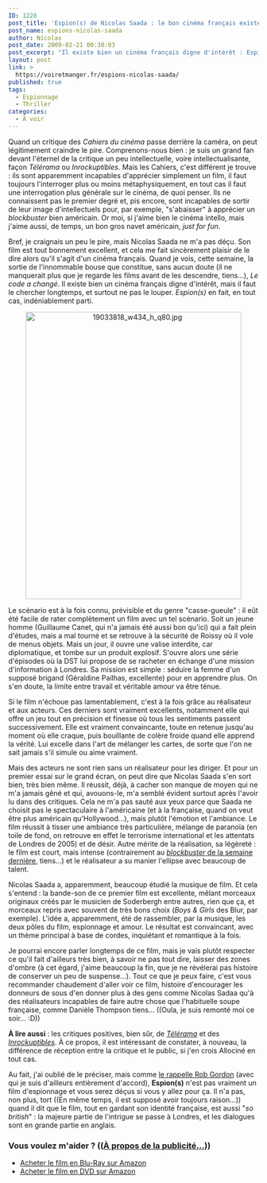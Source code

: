```yaml
---
ID: 1228
post_title: 'Espion(s) de Nicolas Saada : le bon cinéma français existerait donc ?'
post_name: espions-nicolas-saada
author: Nicolas
post_date: 2009-02-21 00:30:03
post_excerpt: "Il existe bien un cinéma français digne d'intérêt : Espion(s) de Nicolas Saada en fait indéniablement parti."
layout: post
link: >
  https://voiretmanger.fr/espions-nicolas-saada/
published: true
tags:
  - Espionnage
  - Thriller
categories:
  - À voir
---
```

<p>Quand un critique des <em>Cahiers du cinéma</em> passe derrière la caméra, on peut légitimement craindre le pire. Comprenons-nous bien : je suis un grand fan devant l'éternel de la critique un peu intellectuelle, voire intellectualisante, façon <em>Télérama</em> ou <em>Inrockuptibles</em>. Mais les Cahiers, c'est différent je trouve : ils sont apparemment incapables d'apprécier simplement un film, il faut toujours l'interroger plus ou moins métaphysiquement, en tout cas il faut une interrogation plus générale sur le cinéma, de quoi penser. Ils ne connaissent pas le premier degré et, pis encore, sont incapables de sortir de leur image d'intellectuels pour, par exemple, "s'abaisser"  à apprécier un <em>blockbuster</em> bien américain. Or moi, si j'aime bien le cinéma intello, mais j'aime aussi, de temps, un bon gros navet américain, <em>just for fun</em>.</p>
<p>Bref, je craignais un peu le pire, mais Nicolas Saada ne m'a pas déçu. Son film est tout bonnement excellent, et cela me fait sincèrement plaisir de le dire alors qu'il s'agit d'un cinéma français. Quand je vois, cette semaine, la sortie de l'innommable bouse que constitue, sans aucun doute (il ne manquerait plus que je regarde les films avant de les descendre, tiens...), <em>Le code a changé</em>. Il existe bien un cinéma français digne d'intérêt, mais il faut le chercher longtemps, et surtout ne pas le louper. <em>Espion(s)</em> en fait, en tout cas, indéniablement parti.</p>

<div style="text-align: center;"><a href="http://www.allocine.fr/film/fichefilm_gen_cfilm=129239.html"><img class="aligncenter" src="https://voiretmanger.fr/wp-content/uploads/2009/02/19033818-w434-h-q80.jpg" border="0" alt="19033818_w434_h_q80.jpg" width="434" height="578" /></a></div>

<p>Le scénario est à la fois connu, prévisible et du genre "casse-gueule" : il eût été facile de rater complètement un film avec un tel scénario. Soit un jeune homme (Guillaume Canet, qui n'a jamais été aussi bon qu'ici) qui a fait plein d'études, mais a mal tourné et se retrouve à la sécurité de Roissy où il vole de menus objets. Mais un jour, il ouvre une valise interdite, car diplomatique, et tombe sur un produit explosif. S'ouvre alors une série d'épisodes où la DST lui propose de se racheter en échange d'une mission d'information à Londres. Sa mission est simple : séduire la femme d'un supposé brigand (Géraldine Pailhas, excellente) pour en apprendre plus. On s'en doute, la limite entre travail et véritable amour va être ténue.</p>
<p>Si le film n'échoue pas lamentablement, c'est à la fois grâce au réalisateur et aux acteurs. Ces derniers sont vraiment excellents, notamment elle qui offre un jeu tout en précision et finesse où tous les sentiments passent successivement. Elle est vraiment convaincante, toute en retenue jusqu'au moment où elle craque, puis bouillante de colère froide quand elle apprend la vérité. Lui excelle dans l'art de mélanger les cartes, de sorte que l'on ne sait jamais s'il simule ou aime vraiment.</p>
<p>Mais des acteurs ne sont rien sans un réalisateur pour les diriger. Et pour un premier essai sur le grand écran, on peut dire que Nicolas Saada s'en sort bien, très bien même. Il réussit, déjà, à cacher son manque de moyen qui ne m'a jamais gêné et qui, avouons-le, m'a semblé évident surtout après l'avoir lu dans des critiques. Cela ne m'a pas sauté aux yeux parce que Saada ne choisit pas le spectaculaire à l'américaine (et à la française, quand on veut être plus américain qu'Hollywood...), mais plutôt l'émotion et l'ambiance. Le film réussit à tisser une ambiance très particulière, mélange de paranoïa (en toile de fond, on retrouve en effet le terrorisme international et les attentats de Londres de 2005) et de désir. Autre mérite de la réalisation, sa légèreté : le film est court, mais intense (contrairement au <a href="https://voiretmanger.fr/2009/02/17/etrange-histoire-de-benjamin-button-david-fincher/"><em>blockbuster</em> de la semaine dernière</a>, tiens...) et le réalisateur a su manier l'ellipse avec beaucoup de talent.</p>
<p>Nicolas Saada a, apparemment, beaucoup étudié la musique de film. Et cela s'entend : la bande-son de ce premier film est excellente, mêlant morceaux originaux créés par le musicien de Soderbergh entre autres, rien que ça, et morceaux repris avec souvent de très bons choix (<em>Boys &amp; Girls</em> des Blur, par exemple). L'idée a, apparemment, été de rassembler, par la musique, les deux pôles du film, espionnage et amour. Le résultat est convaincant, avec un thème principal à base de cordes, inquiétant et romantique à la fois.</p>
<p>Je pourrai encore parler longtemps de ce film, mais je vais plutôt respecter ce qu'il fait d'ailleurs très bien, à savoir ne pas tout dire, laisser des zones d'ombre (à cet égard, j'aime beaucoup la fin, que je ne révélerai pas histoire de conserver un peu de suspense...). Tout ce que je peux faire, c'est vous recommander chaudement d'aller voir ce film, histoire d'encourager les donneurs de sous d'en donner plus à des gens comme Nicolas Sadaa qu'à des réalisateurs incapables de faire autre chose que l'habituelle soupe française, comme Danièle Thompson tiens... ((Oula, je suis remonté moi ce soir... :D))</p>
<p><strong>À lire aussi</strong> : les critiques positives, bien sûr, de <em><a href="http://www.telerama.fr/cinema/films/espion-s,370735,critique.php">Télérama</a></em> et des <em><a href="http://www.lesinrocks.com/cine/cinema-article/article/espions/">Inrockuptibles</a></em>. À ce propos, il est intéressant de constater, à nouveau, la différence de réception entre la critique et le public, si j'en crois Allociné en tout cas.</p>
<p>Au fait, j'ai oublié de le préciser, mais comme <a href="http://www.toujoursraison.com/2009/01/espions.html">le rappelle Rob Gordon</a> (avec qui je suis d'ailleurs entièrement d'accord), <strong>Espion(s)</strong> n'est pas vraiment un film d'espionnage et vous serez déçus si vous y allez pour ça. Il n'a pas, non plus, tort ((En même temps, il est supposé avoir toujours raison...)) quand il dit que le film, tout en gardant son identité française, est aussi "<em>so british</em>" : la majeure partie de l'intrigue se passe à Londres, et les dialogues sont en grande partie en anglais.</p>

<div class="amazon">
<h3>Vous voulez m'aider ? ((<a href="https://voiretmanger.fr/soutien/">À propos de la publicité…</a>))</h3>
<ul>
	<li><a href="http://www.amazon.fr/gp/product/B0029KH7E6/ref=as_li_ss_tl?ie=UTF8&tag=leblogdenic07-21&linkCode=as2&camp=1642&creative=19458&creativeASIN=B0029KH7E6">Acheter le film en Blu-Ray sur Amazon</a></li>
	<li><a href="http://www.amazon.fr/gp/product/B0029KH7E6/ref=as_li_ss_tl?ie=UTF8&tag=leblogdenic07-21&linkCode=as2&camp=1642&creative=19458&creativeASIN=B0029KH7E6">Acheter le film en DVD sur Amazon</a></li>
</ul>
</div>